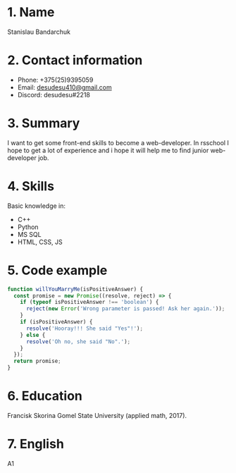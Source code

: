 # 1. Name
Stanislau Bandarchuk
# 2. Contact information
- Phone: +375(25)9395059 
- Email: desudesu410@gmail.com
- Discord: desudesu#2218
# 3. Summary
I want to get some front-end skills to become a web-developer. In rsschool I hope to get a lot of experience and i hope it will help me to find junior web-developer job.
# 4. Skills
 Basic knowledge in:
- C++
- Python
- MS SQL
- HTML, CSS, JS
# 5. Code example
```javascript
function willYouMarryMe(isPositiveAnswer) {
  const promise = new Promise((resolve, reject) => {
    if (typeof isPositiveAnswer !== 'boolean') {
      reject(new Error('Wrong parameter is passed! Ask her again.'));
    }
    if (isPositiveAnswer) {
      resolve('Hooray!!! She said "Yes"!');
    } else {
      resolve('Oh no, she said "No".');
    }
  });
  return promise;
}
```
# 6. Education
Francisk Skorina Gomel State University (applied math, 2017).
# 7. English
A1